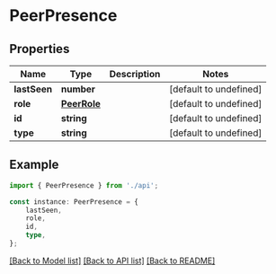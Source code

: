 # PeerPresence


## Properties

Name | Type | Description | Notes
------------ | ------------- | ------------- | -------------
**lastSeen** | **number** |  | [default to undefined]
**role** | [**PeerRole**](PeerRole.md) |  | [default to undefined]
**id** | **string** |  | [default to undefined]
**type** | **string** |  | [default to undefined]

## Example

```typescript
import { PeerPresence } from './api';

const instance: PeerPresence = {
    lastSeen,
    role,
    id,
    type,
};
```

[[Back to Model list]](../README.md#documentation-for-models) [[Back to API list]](../README.md#documentation-for-api-endpoints) [[Back to README]](../README.md)
